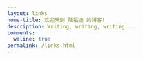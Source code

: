 ```yaml
---
layout: links
home-title: 欢迎来到 陆福迪 的博客!
description: Writing, writing, writing ...
comments:
  waline: true
permalink: /links.html
---
```


